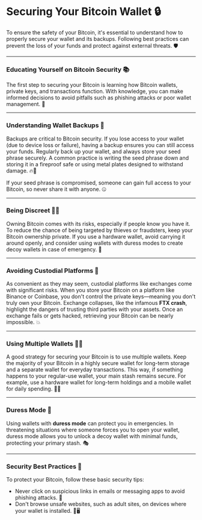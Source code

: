 # Securing Your Bitcoin Wallet 🔒

To ensure the safety of your Bitcoin, it's essential to understand how to properly secure your wallet and its backups. Following best practices can prevent the loss of your funds and protect against external threats. 🛡️

---

### Educating Yourself on Bitcoin Security 📚

The first step to securing your Bitcoin is learning how Bitcoin wallets, private keys, and transactions function. With knowledge, you can make informed decisions to avoid pitfalls such as phishing attacks or poor wallet management. 🧠

---

### Understanding Wallet Backups 💾

Backups are critical to Bitcoin security. If you lose access to your wallet (due to device loss or failure), having a backup ensures you can still access your funds. Regularly back up your wallet, and always store your seed phrase securely. A common practice is writing the seed phrase down and storing it in a fireproof safe or using metal plates designed to withstand damage. 🔥🏦

If your seed phrase is compromised, someone can gain full access to your Bitcoin, so never share it with anyone. 🤐

---

### Being Discreet 🕵️‍♀️

Owning Bitcoin comes with its risks, especially if people know you have it. To reduce the chance of being targeted by thieves or fraudsters, keep your Bitcoin ownership private. If you use a hardware wallet, avoid carrying it around openly, and consider using wallets with duress modes to create decoy wallets in case of emergency. 🤫

---

### Avoiding Custodial Platforms 🚫

As convenient as they may seem, custodial platforms like exchanges come with significant risks. When you store your Bitcoin on a platform like Binance or Coinbase, you don't control the private keys—meaning you don't truly own your Bitcoin. Exchange collapses, like the infamous **FTX crash**, highlight the dangers of trusting third parties with your assets. Once an exchange fails or gets hacked, retrieving your Bitcoin can be nearly impossible. 💥

---

### Using Multiple Wallets 👛👛

A good strategy for securing your Bitcoin is to use multiple wallets. Keep the majority of your Bitcoin in a highly secure wallet for long-term storage and a separate wallet for everyday transactions. This way, if something happens to your regular-use wallet, your main stash remains secure. For example, use a hardware wallet for long-term holdings and a mobile wallet for daily spending. 📱💼

---

### Duress Mode 🚨
Using wallets with **duress mode** can protect you in emergencies. In threatening situations where someone forces you to open your wallet, duress mode allows you to unlock a decoy wallet with minimal funds, protecting your primary stash. 🎭

---

### Security Best Practices 🔐

To protect your Bitcoin, follow these basic security tips:

- Never click on suspicious links in emails or messaging apps to avoid phishing attacks. 🎣
- Don't browse unsafe websites, such as adult sites, on devices where your wallet is installed. 🚫🖥️